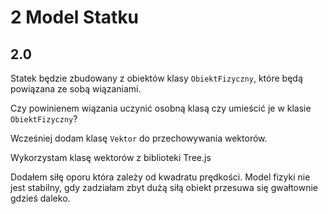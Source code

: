 # 2 Model Statku

## 2.0
Statek będzie zbudowany z obiektów klasy `ObiektFizyczny`, które będą powiązana ze sobą wiązaniami. 

Czy powinienem wiązania uczynić osobną klasą czy umieścić je w klasie `ObiektFizyczny`?

Wcześniej dodam klasę `Vektor` do przechowywania wektorów.

Wykorzystam klasę wektorów z biblioteki Tree.js

Dodałem siłę oporu która zależy od kwadratu prędkości. Model fizyki nie jest stabilny, gdy zadziałam zbyt dużą siłą obiekt przesuwa się gwałtownie gdzieś daleko.
